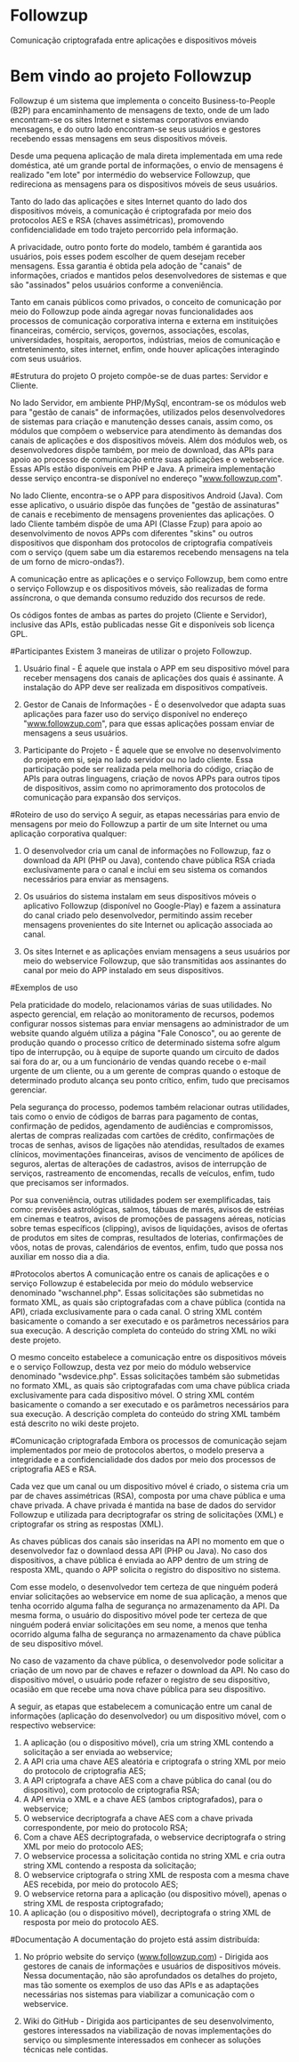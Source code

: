 # Followzup
Comunicação criptografada entre aplicações e dispositivos móveis

# Bem vindo ao projeto Followzup
Followzup é um sistema que implementa o conceito Business-to-People (B2P) para encaminhamento de mensagens de texto, onde de um lado encontram-se os sites Internet e sistemas corporativos enviando mensagens, e do outro lado encontram-se seus usuários e gestores recebendo essas mensagens em seus dispositivos móveis.

Desde uma pequena aplicação de mala direta implementada em uma rede doméstica, até um grande portal de informações, o envio de mensagens é realizado "em lote" por intermédio do webservice Followzup, que redireciona as mensagens para os dispositivos móveis de seus usuários.

Tanto do lado das aplicações e sites Internet quanto do lado dos dispositivos móveis, a comunicação é criptografada por meio dos protocolos AES e RSA (chaves assimétricas), promovendo confidencialidade em todo trajeto percorrido pela informação.

A privacidade, outro ponto forte do modelo, também é garantida aos usuários, pois esses podem escolher de quem desejam receber mensagens. Essa garantia é obtida pela adoção de "canais" de informações, criados e mantidos pelos desenvolvedores de sistemas e que são "assinados" pelos usuários conforme a conveniência.

Tanto em canais públicos como privados, o conceito de comunicação por meio do Followzup pode ainda agregar novas funcionalidades aos processos de comunicação corporativa interna e externa em instituições financeiras, comércio, serviços, governos, associações, escolas, universidades, hospitais, aeroportos, indústrias, meios de comunicação e entretenimento, sites internet, enfim, onde houver aplicações interagindo com seus usuários.

#Estrutura do projeto
O projeto compõe-se de duas partes: Servidor e Cliente.

No lado Servidor, em ambiente PHP/MySql, encontram-se os módulos web para "gestão de canais" de informações, utilizados pelos desenvolvedores de sistemas para criação e manutenção desses canais, assim como, os módulos que compõem o webservice para atendimento às demandas dos canais de aplicações e dos dispositivos móveis. Além dos módulos web, os desenvolvedores dispõe também, por meio de download, das APIs para apoio ao processo de comunicação entre suas aplicações e o webservice. Essas APIs estão disponíveis em PHP e Java. A primeira implementação desse serviço encontra-se disponível no endereço "www.followzup.com".

No lado Cliente, encontra-se o APP para dispositivos Android (Java). Com esse aplicativo, o usuário dispõe das funções de "gestão de assinaturas" de canais e recebimento de mensagens provenientes das aplicações. O lado Cliente também dispõe de uma API (Classe Fzup) para apoio ao desenvolvimento de novos APPs com diferentes "skins" ou outros dispositivos que disponham dos protocolos de criptografia compatíveis com o serviço (quem sabe um dia estaremos recebendo mensagens na tela de um forno de micro-ondas?).

A comunicação entre as aplicações e o serviço Followzup, bem como entre o serviço Followzup e os dispositivos móveis, são realizadas de forma assíncrona, o que demanda consumo reduzido dos recursos de rede.

Os códigos fontes de ambas as partes do projeto (Cliente e Servidor), inclusive das APIs, estão publicadas nesse Git e disponíveis sob licença GPL.

#Participantes
Existem 3 maneiras de utilizar o projeto Followzup.

1. Usuário final - É aquele que instala o APP em seu dispositivo móvel para receber mensagens dos canais de aplicações dos quais é assinante. A instalação do APP deve ser realizada em dispositivos compatíveis.

2. Gestor de Canais de Informações - É o desenvolvedor que adapta suas aplicações para fazer uso do serviço disponível no endereço "www.followzup.com", para que essas aplicações possam enviar de mensagens a seus usuários.

3. Participante do Projeto - É aquele que se envolve no desenvolvimento do projeto em si, seja no lado servidor ou no lado cliente. Essa participação pode ser realizada pela melhoria do código, criação de APIs para outras linguagens, criação de novos APPs para outros tipos de dispositivos, assim como no aprimoramento dos protocolos de comunicação para expansão dos serviços.

#Roteiro de uso do serviço
A seguir, as etapas necessárias para envio de mensagens por meio do Followzup a partir de um site Internet ou uma aplicação corporativa qualquer:

1. O desenvolvedor cria um canal de informações no Followzup, faz o download da API (PHP ou Java), contendo chave pública RSA criada exclusivamente para o canal e inclui em seu sistema os comandos necessários para enviar as mensagens.

2. Os usuários do sistema instalam em seus dispositivos móveis o aplicativo Followzup (disponível no Google-Play) e fazem a assinatura do canal criado pelo desenvolvedor, permitindo assim receber mensagens provenientes do site Internet ou aplicação associada ao canal.

3. Os sites Internet e as aplicações enviam mensagens a seus usuários por meio do webservice Followzup, que são transmitidas aos assinantes do canal por meio do APP instalado em seus dispositivos.

#Exemplos de uso

Pela praticidade do modelo, relacionamos várias de suas utilidades. No aspecto gerencial, em relação ao monitoramento de recursos, podemos configurar nossos sistemas para enviar mensagens ao administrador de um website quando alguém utiliza a página "Fale Conosco", ou ao gerente de produção quando o processo crítico de determinado sistema sofre algum tipo de interrupção, ou à equipe de suporte quando um circuito de dados sai fora do ar, ou a um funcionário de vendas quando recebe o e-mail urgente de um cliente, ou a um gerente de compras quando o estoque de determinado produto alcança seu ponto crítico, enfim, tudo que precisamos gerenciar.

Pela segurança do processo, podemos também relacionar outras utilidades, tais como o envio de códigos de barras para pagamento de contas, confirmação de pedidos, agendamento de audiências e compromissos, alertas de compras realizadas com cartões de crédito, confirmações de trocas de senhas, avisos de ligações não atendidas, resultados de exames clínicos, movimentações financeiras, avisos de vencimento de apólices de seguros, alertas de alterações de cadastros, avisos de interrupção de serviços, rastreamento de encomendas, recalls de veículos, enfim, tudo que precisamos ser informados.

Por sua conveniência, outras utilidades podem ser exemplificadas, tais como: previsões astrológicas, salmos, tábuas de marés, avisos de estréias em cinemas e teatros, avisos de promoções de passagens aéreas, notícias sobre temas específicos (clipping), avisos de liquidações, avisos de ofertas de produtos em sites de compras, resultados de loterias, confirmações de vôos, notas de provas, calendários de eventos, enfim, tudo que possa nos auxiliar em nosso dia a dia. 

#Protocolos abertos
A comunicação entre os canais de aplicações e o serviço Followzup é estabelecida por meio do módulo webservice denominado "wschannel.php". Essas solicitações são submetidas no formato XML, as quais são criptografadas com a chave pública (contida na API), criada exclusivamente para o cada canal. O string XML contém basicamente o comando a ser executado e os parâmetros necessários para sua execução. A descrição completa do conteúdo do string XML no wiki deste projeto.

O mesmo conceito estabelece a comunicação entre os dispositivos móveis e o serviço Followzup, desta vez por meio do módulo webservice denominado "wsdevice.php". Essas solicitações também são submetidas no formato XML, as quais são criptografadas com uma chave pública criada exclusivamente para cada dispositivo móvel. O string XML contém basicamente o comando a ser executado e os parâmetros necessários para sua execução. A descrição completa do conteúdo do string XML também está descrito no wiki deste projeto.

#Comunicação criptografada
Embora os processos de comunicação sejam implementados por meio de protocolos abertos, o modelo preserva a integridade e a confidencialidade dos dados por meio dos processos de criptografia AES e RSA.

Cada vez que um canal ou um dispositivo móvel é criado, o sistema cria um par de chaves assimétricas (RSA), composta por uma chave pública e uma chave privada. A chave privada é mantida na base de dados do servidor Followzup e utilizada para decriptografar os string de solicitações (XML) e criptografar os string as respostas (XML).

As chaves públicas dos canais são inseridas na API no momento em que o desenvolvedor faz o downlaod dessa API (PHP ou Java). No caso dos dispositivos, a chave pública é enviada ao APP dentro de um string de resposta XML, quando o APP solicita o registro do dispositivo no sistema. 

Com esse modelo, o desenvolvedor tem certeza de que ninguém poderá enviar solicitações ao webservice em nome de sua aplicação, a menos que tenha ocorrido alguma falha de segurança no armazenamento da API. Da mesma forma, o usuário do dispositivo móvel pode ter certeza de que ninguém poderá enviar solicitações em seu nome, a menos que tenha ocorrido alguma falha de segurança no armazenamento da chave pública de seu dispositivo móvel.

No caso de vazamento da chave pública, o desenvolvedor pode solicitar a criação de um novo par de chaves e refazer o download da API. No caso do dispositivo móvel, o usuário pode refazer o registro de seu dispositivo, ocasião em que recebe uma nova chave pública para seu dispositivo.

A seguir, as etapas que estabelecem a comunicação entre um canal de informações (aplicação do desenvolvedor) ou um dispositivo móvel, com o respectivo webservice:

1. A aplicação (ou o dispositivo móvel), cria um string XML contendo a solicitação a ser enviada ao webservice;
2. A API cria uma chave AES aleatória e criptografa o string XML por meio do protocolo de criptografia AES;
3. A API criptografa a chave AES com a chave pública do canal (ou do dispositivo), com protocolo de criptografia RSA;
4. A API envia o XML e a chave AES (ambos criptografados), para o webservice;
5. O webservice decriptografa a chave AES com a chave privada correspondente, por meio do protocolo RSA;
6. Com a chave AES decriptografada, o webservice decriptografa o string XML por meio do protocolo AES;
7. O webservice processa a solicitação contida no string XML e cria outra string XML contendo a resposta da solicitação;
8. O webservice criptografa o string XML de resposta com a mesma chave AES recebida, por meio do protocolo AES;
9. O webservice retorna para a aplicação (ou dispositivo móvel), apenas o string XML de resposta criptografado;
10. A aplicação (ou o dispositivo móvel), decriptografa o string XML de resposta por meio do protocolo AES.

#Documentação
A documentação do projeto está assim distribuída:

1. No próprio website do serviço (www.followzup.com) - Dirigida aos gestores de canais de informações e usuários de dispositivos móveis. Nessa documentação, não são aprofundados os detalhes do projeto, mas tão somente os exemplos de uso das APIs e as adaptações necessárias nos sistemas para viabilizar a comunicação com o webservice.

2. Wiki do GitHub - Dirigida aos participantes de seu desenvolvimento, gestores interessados na viabilização de novas implementações do serviço ou simplesmente interessados em conhecer as soluções técnicas nele contidas.


